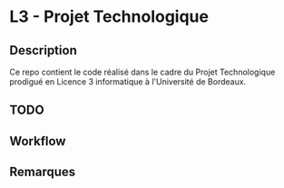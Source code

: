 # L3 - Projet Technologique 

## Description

Ce repo contient le code réalisé dans le cadre du Projet Technologique prodigué en Licence 3 informatique à l'Université de Bordeaux.

## TODO


## Workflow


## Remarques

 
